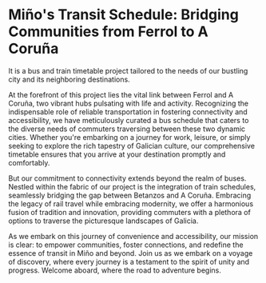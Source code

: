 # Miño's Transit Schedule: Bridging Communities from Ferrol to A Coruña

It is a bus and train timetable project tailored to the needs of our bustling city and its neighboring destinations.

At the forefront of this project lies the vital link between Ferrol and A Coruña, two vibrant hubs pulsating with life and activity. Recognizing the indispensable role of reliable transportation in fostering connectivity and accessibility, we have meticulously curated a bus schedule that caters to the diverse needs of commuters traversing between these two dynamic cities. Whether you're embarking on a journey for work, leisure, or simply seeking to explore the rich tapestry of Galician culture, our comprehensive timetable ensures that you arrive at your destination promptly and comfortably.

But our commitment to connectivity extends beyond the realm of buses. Nestled within the fabric of our project is the integration of train schedules, seamlessly bridging the gap between Betanzos and A Coruña. Embracing the legacy of rail travel while embracing modernity, we offer a harmonious fusion of tradition and innovation, providing commuters with a plethora of options to traverse the picturesque landscapes of Galicia.

As we embark on this journey of convenience and accessibility, our mission is clear: to empower communities, foster connections, and redefine the essence of transit in Miño and beyond. Join us as we embark on a voyage of discovery, where every journey is a testament to the spirit of unity and progress. Welcome aboard, where the road to adventure begins.
